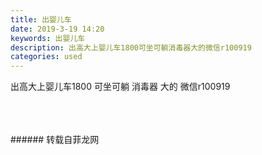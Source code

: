 ```yaml
---
title: 出婴儿车
date: 2019-3-19 14:20
keywords: 出婴儿车
description: 出高大上婴儿车1800可坐可躺消毒器大的微信r100919
categories: used
---
```

<td class="t_f" id="postmessage_3257395">

出高大上婴儿车1800 可坐可躺 消毒器 大的 微信r100919<br/>
<img alt="" border="0" class="zoom" data-cf-modified-8c41a21cc9f6cf0e39195356-="" file="http://www.flw.ph/data/appbyme/upload/image/201903/19/Kr0a8IEDnGl5.jpg" id="aimg_jYgWf" lazyloadthumb="1" onclick="" onmouseover="" src="http://www.flw.ph/data/appbyme/upload/image/201903/19/Kr0a8IEDnGl5.jpg"/><br/>
<br/>
<img alt="" border="0" class="zoom" data-cf-modified-8c41a21cc9f6cf0e39195356-="" file="http://www.flw.ph/data/appbyme/upload/image/201903/19/rN9xCfy9e9ym.jpg" id="aimg_JKhcn" lazyloadthumb="1" onclick="" onmouseover="" src="http://www.flw.ph/data/appbyme/upload/image/201903/19/rN9xCfy9e9ym.jpg"/><br/>
<br/>
<img alt="" border="0" class="zoom" data-cf-modified-8c41a21cc9f6cf0e39195356-="" file="http://www.flw.ph/data/appbyme/upload/image/201903/19/L0UvOX7dweZp.jpg" id="aimg_NHH36" lazyloadthumb="1" onclick="" onmouseover="" src="http://www.flw.ph/data/appbyme/upload/image/201903/19/L0UvOX7dweZp.jpg"/><br/>
<br/>
</td>
###### 转载自菲龙网